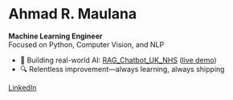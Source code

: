 # Ahmad R. Maulana

**Machine Learning Engineer**  
Focused on Python, Computer Vision, and NLP

- 🚀 Building real-world AI: [RAG_Chatbot_UK_NHS](https://github.com/Ah-Riz/RAG_Chatbot_UK_NHS) ([live demo](https://huggingface.co/spaces/Ah-Riz/RAG_Chatbot_UK_NHS))
- 🔍 Relentless improvement—always learning, always shipping

[LinkedIn](https://www.linkedin.com/in/ahmad-rizki-maulana/)

